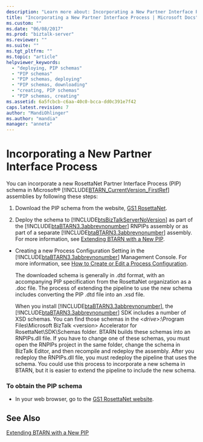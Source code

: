 ```yaml
---
description: "Learn more about: Incorporating a New Partner Interface Process"
title: "Incorporating a New Partner Interface Process | Microsoft Docs"
ms.custom: ""
ms.date: "06/08/2017"
ms.prod: "biztalk-server"
ms.reviewer: ""
ms.suite: ""
ms.tgt_pltfrm: ""
ms.topic: "article"
helpviewer_keywords:
  - "deploying, PIP schemas"
  - "PIP schemas"
  - "PIP schemas, deploying"
  - "PIP schemas, downloading"
  - "creating, PIP schemas"
  - "PIP schemas, creating"
ms.assetid: 6a5fcbcb-c6aa-40c0-bcca-dd0c391e7f42
caps.latest.revision: 7
author: "MandiOhlinger"
ms.author: "mandia"
manager: "anneta"
---
```

# Incorporating a New Partner Interface Process
You can incorporate a new RosettaNet Partner Interface Process (PIP) schema in Microsoft® [!INCLUDE[BTARN_CurrentVersion_FirstRef](../../includes/btarn-currentversion-firstref-md.md)] assemblies by following these steps:

1. Download the PIP schema from the website, [GS1 RosettaNet](https://www.gs1us.org/resources/rosettanet).

1. Deploy the schema to [!INCLUDE[btsBizTalkServerNoVersion](../../includes/btsbiztalkservernoversion-md.md)] as part of the [!INCLUDE[btaBTARN3.3abbrevnonumber](../../includes/btabtarn3-3abbrevnonumber-md.md)] RNPIPs assembly or as part of a separate [!INCLUDE[btaBTARN3.3abbrevnonumber](../../includes/btabtarn3-3abbrevnonumber-md.md)] assembly. For more information, see [Extending BTARN with a New PIP](../../adapters-and-accelerators/accelerator-rosettanet/extending-btarn-with-a-new-pip.md).

- Creating a new Process Configuration Setting in the [!INCLUDE[btaBTARN3.3abbrevnonumber](../../includes/btabtarn3-3abbrevnonumber-md.md)] Management Console. For more information, see [How to Create or Edit a Process Configuration](../../adapters-and-accelerators/accelerator-rosettanet/how-to-create-or-edit-a-process-configuration.md).

  The downloaded schema is generally in .dtd format, with an accompanying PIP specification from the RosettaNet organization as a .doc file. The process of extending the pipeline to use the new schema includes converting the PIP .dtd file into an .xsd file.

  When you install [!INCLUDE[btaBTARN3.3abbrevnonumber](../../includes/btabtarn3-3abbrevnonumber-md.md)], the [!INCLUDE[btaBTARN3.3abbrevnonumber](../../includes/btabtarn3-3abbrevnonumber-md.md)] SDK includes a number of XSD schemas. You can find those schemas in the \<*drive*\>:\Program Files\Microsoft BizTalk \<version\> Accelerator for RosettaNet\SDK\Schemas folder. BTARN builds these schemas into an RNPIPs.dll file. If you have to change one of these schemas, you must open the RNPIPs project in the same folder, change the schema in BizTalk Editor, and then recompile and redeploy the assembly. After you redeploy the RNPIPs.dll file, you must redeploy the pipeline that uses the schema. You could use this process to incorporate a new schema in BTARN, but it is easier to extend the pipeline to include the new schema.

### To obtain the PIP schema

-   In your web browser, go to the [GS1 RosettaNet website](https://www.gs1us.org/resources/rosettanet).

## See Also
 [Extending BTARN with a New PIP](../../adapters-and-accelerators/accelerator-rosettanet/extending-btarn-with-a-new-pip.md)
